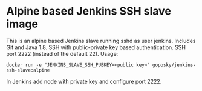 # Alpine based Jenkins SSH slave image
This is an alpine based Jenkins slave running sshd as user jenkins.
Includes Git and Java 1.8.
SSH with public-private key based authentication.
SSH port 2222 (instead of the default 22).
Usage:
```
docker run -e "JENKINS_SLAVE_SSH_PUBKEY=<public key>" goposky/jenkins-ssh-slave:alpine
```
In Jenkins add node with private key and configure port 2222.

